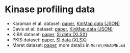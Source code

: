 # Kinase profiling data

- Karaman et al. dataset: [paper](https://www.nature.com/articles/nbt1358), [KinMap data (JSON)](http://kinhub.org/js/Davis_profiling.js)
- Davis et al. dataset: [paper](https://www.nature.com/articles/nbt.1990), [KinMap data (JSON)](http://kinhub.org/js/Karaman_profiling.js)
- KIBA dataset: [paper](https://pubs.acs.org/doi/10.1021/ci400709d), [SI data (XLSX)](https://ndownloader.figstatic.com/files/3950161)
- PKIS dataset: [paper](https://doi.org/10.1371/journal.pone.0181585), [SI data (XLSX)](https://doi.org/10.1371/journal.pone.0181585.s004)
- Moret dataset: [paper](https://doi.org/10.1016/j.chembiol.2019.02.018), more details in `Moret/README.md`
